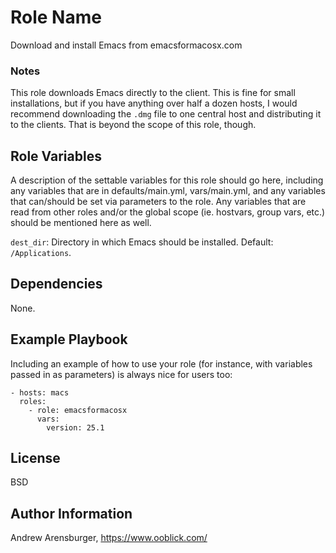 Role Name
=========

Download and install Emacs from emacsformacosx.com

### Notes

This role downloads Emacs directly to the client. This is fine for small installations, but if you have anything over half a dozen hosts, I would recommend downloading the `.dmg` file to one central host and distributing it to the clients. That is beyond the scope of this role, though.

Role Variables
--------------

A description of the settable variables for this role should go here, including any variables that are in defaults/main.yml, vars/main.yml, and any variables that can/should be set via parameters to the role. Any variables that are read from other roles and/or the global scope (ie. hostvars, group vars, etc.) should be mentioned here as well.

`dest_dir`: Directory in which Emacs should be installed. Default: `/Applications`.

Dependencies
------------

None.

Example Playbook
----------------

Including an example of how to use your role (for instance, with variables passed in as parameters) is always nice for users too:

    - hosts: macs
      roles:
        - role: emacsformacosx
		  vars:
		    version: 25.1

License
-------

BSD

Author Information
------------------

Andrew Arensburger, https://www.ooblick.com/
